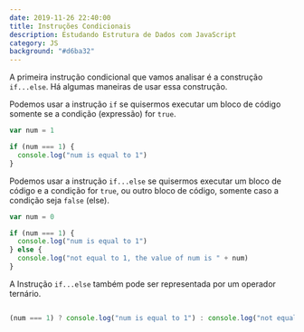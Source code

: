 ```yaml
---
date: 2019-11-26 22:40:00
title: Instruções Condicionais
description: Estudando Estrutura de Dados com JavaScript
category: JS
background: "#d6ba32"
---
```


A primeira instrução condicional que vamos analisar é a construção `if...else`. Há algumas maneiras de usar essa construção.

Podemos usar a instrução `if` se quisermos executar um bloco de código somente se a condição (expressão) for `true`.

```js
var num = 1

if (num === 1) {
  console.log("num is equal to 1")
}
```

Podemos usar a instrução `if...else` se quisermos executar um bloco de código e a condição for `true`, ou outro bloco de código, somente caso a condição seja `false` (else).

```js
var num = 0

if (num === 1) {
  console.log("num is equal to 1")
} else {
  console.log("not equal to 1, the value of num is " + num)
}
```

A Instrução `if...else` também pode ser representada por um operador ternário.

```js

(num === 1) ? console.log("num is equal to 1") : console.log("not equal to 1, the value of num is " + num);

```
